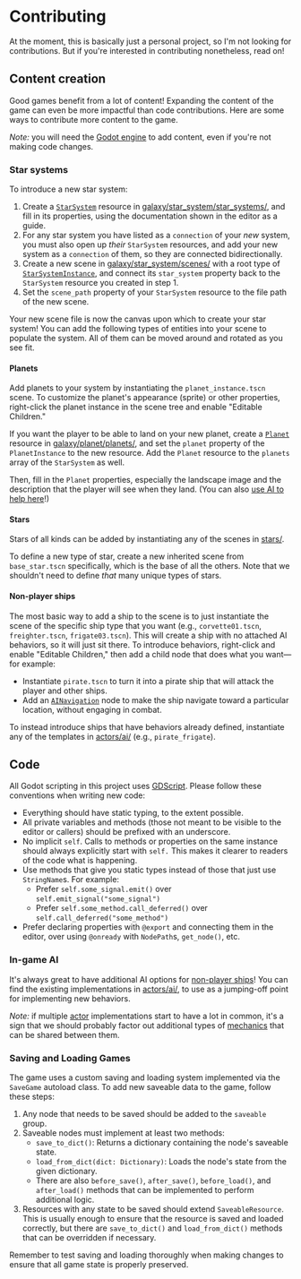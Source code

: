 # Contributing

At the moment, this is basically just a personal project, so I'm not looking for contributions. But if you're interested in contributing nonetheless, read on!

## Content creation

Good games benefit from a lot of content! Expanding the content of the game can even be more impactful than code contributions. Here are some ways to contribute more content to the game.

_Note:_ you will need the [Godot engine](https://godotengine.org) to add content, even if you're not making code changes.

### Star systems

To introduce a new star system:

1. Create a [`StarSystem`](galaxy/star_system/star_system.gd) resource in [galaxy/star_system/star_systems/](galaxy/star_system/star_systems/), and fill in its properties, using the documentation shown in the editor as a guide.
2. For any star system you have listed as a `connection` of your _new_ system, you must also open up _their_ `StarSystem` resources, and add your new system as a `connection` of them, so they are connected bidirectionally.
3. Create a new scene in [galaxy/star_system/scenes/](galaxy/star_system/scenes/) with a root type of [`StarSystemInstance`](galaxy/star_system/star_system_instance.gd), and connect its `star_system` property back to the `StarSystem` resource you created in step 1.
4. Set the `scene_path` property of your `StarSystem` resource to the file path of the new scene.

Your new scene file is now the canvas upon which to create your star system! You can add the following types of entities into your scene to populate the system. All of them can be moved around and rotated as you see fit.

#### Planets

Add planets to your system by instantiating the `planet_instance.tscn` scene. To customize the planet's appearance (sprite) or other properties, right-click the planet instance in the scene tree and enable "Editable Children."

If you want the player to be able to land on your new planet, create a [`Planet`](galaxy/planet/planet.gd) resource in [galaxy/planet/planets/](galaxy/planet/planets/), and set the `planet` property of the `PlanetInstance` to the new resource. Add the `Planet` resource to the `planets` array of the `StarSystem` as well.

Then, fill in the `Planet` properties, especially the landscape image and the description that the player will see when they land. (You can also [use AI to help here](./README.md#use-of-ai)!)

#### Stars

Stars of all kinds can be added by instantiating any of the scenes in [stars/](stars/).

To define a new type of star, create a new inherited scene from `base_star.tscn` specifically, which is the base of all the others. Note that we shouldn't need to define _that_ many unique types of stars.

#### Non-player ships

The most basic way to add a ship to the scene is to just instantiate the scene of the specific ship type that you want (e.g., `corvette01.tscn`, `freighter.tscn`, `frigate03.tscn`). This will create a ship with no attached AI behaviors, so it will just sit there. To introduce behaviors, right-click and enable "Editable Children," then add a child node that does what you want—for example:
* Instantiate `pirate.tscn` to turn it into a pirate ship that will attack the player and other ships.
* Add an [`AINavigation`](actors/ai/ai_navigation.gd) node to make the ship navigate toward a particular location, without engaging in combat.

To instead introduce ships that have behaviors already defined, instantiate any of the templates in [actors/ai/](actors/ai/) (e.g., `pirate_frigate`).

## Code

All Godot scripting in this project uses [GDScript](https://docs.godotengine.org/en/stable/tutorials/scripting/gdscript/index.html). Please follow these conventions when writing new code:
* Everything should have static typing, to the extent possible.
* All private variables and methods (those not meant to be visible to the editor or callers) should be prefixed with an underscore.
* No implicit `self`. Calls to methods or properties on the same instance should always explicitly start with `self.` This makes it clearer to readers of the code what is happening.
* Use methods that give you static types instead of those that just use `StringName`s. For example:
    * Prefer `self.some_signal.emit()` over `self.emit_signal("some_signal")`
    * Prefer `self.some_method.call_deferred()` over `self.call_deferred("some_method")`
* Prefer declaring properties with `@export` and connecting them in the editor, over using `@onready` with `NodePath`s, `get_node()`, etc.

### In-game AI

It's always great to have additional AI options for [non-player ships](#non-player-ships)! You can find the existing implementations in [actors/ai/](actors/ai/), to use as a jumping-off point for implementing new behaviors.

_Note:_ if multiple [actor](actors/) implementations start to have a lot in common, it's a sign that we should probably factor out additional types of [mechanics](mechanics/) that can be shared between them.

### Saving and Loading Games

The game uses a custom saving and loading system implemented via the `SaveGame` autoload class. To add new saveable data to the game, follow these steps:

1. Any node that needs to be saved should be added to the `saveable` group.
1. Saveable nodes must implement at least two methods:
    * `save_to_dict()`: Returns a dictionary containing the node's saveable state.
    * `load_from_dict(dict: Dictionary)`: Loads the node's state from the given dictionary.
    * There are also `before_save()`, `after_save()`, `before_load()`, and `after_load()` methods that can be implemented to perform additional logic.
1. Resources with any state to be saved should extend `SaveableResource`. This is usually enough to ensure that the resource is saved and loaded correctly, but there are `save_to_dict()` and `load_from_dict()` methods that can be overridden if necessary.

Remember to test saving and loading thoroughly when making changes to ensure that all game state is properly preserved.

